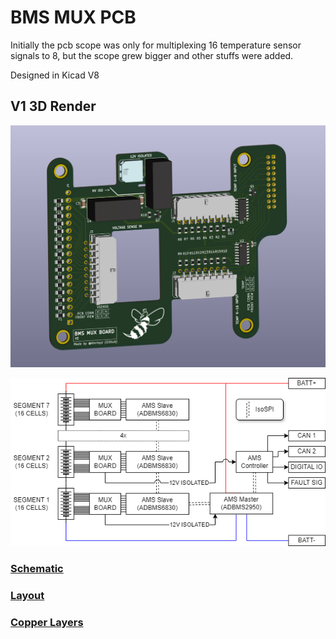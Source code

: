 # BMS MUX PCB

Initially the pcb scope was only for multiplexing 16 temperature sensor signals to 8, but the scope grew bigger and other stuffs were added.

Designed in Kicad V8

## V1 3D Render
![alt text](<docs/3D View V1.png>)


![alt text](image.png)

### [Schematic](<docs/Schematic V1.pdf>)

### [Layout](<docs/PCB Layout V1.pdf>)

### [Copper Layers](<docs/PCB Copper Layers V1.pdf>)